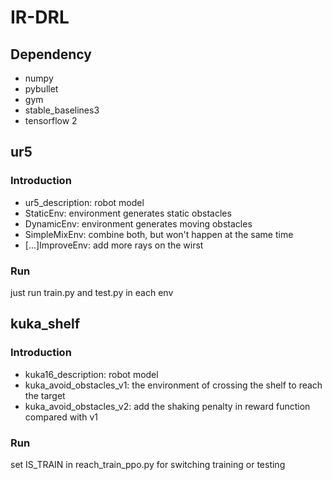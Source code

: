 # IR-DRL
## Dependency
- numpy
- pybullet
- gym
- stable_baselines3
- tensorflow 2

## ur5
### Introduction
- ur5_description: robot model
- StaticEnv: environment generates static obstacles
- DynamicEnv: environment generates moving obstacles
- SimpleMixEnv: combine both, but won't happen at the same time
- [...]ImproveEnv: add more rays on the wirst

### Run
just run train.py and test.py in each env

## kuka_shelf
### Introduction
- kuka16_description: robot model
- kuka_avoid_obstacles_v1: the environment of crossing the shelf to reach the target
- kuka_avoid_obstacles_v2: add the shaking penalty in reward function compared with v1

### Run
set IS_TRAIN in reach_train_ppo.py for switching training or testing
